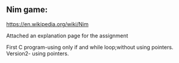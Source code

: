 ## Nim game:
https://en.wikipedia.org/wiki/Nim

Attached an explanation page for the assignment

First C program-using only if and while loop;without using pointers.<br />
Version2- using pointers.<br />

